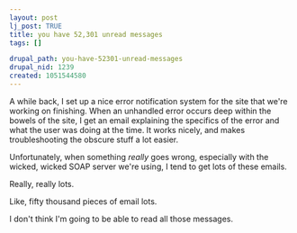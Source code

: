 ```yaml
--- 
layout: post
lj_post: TRUE
title: you have 52,301 unread messages
tags: []

drupal_path: you-have-52301-unread-messages
drupal_nid: 1239
created: 1051544580
---
```

A while back, I set up a nice error notification system for the site that we're working on finishing. When an unhandled error occurs deep within the bowels of the site, I get an email explaining the specifics of the error and what the user was doing at the time. It works nicely, and makes troubleshooting the obscure stuff a lot easier.

Unfortunately, when something <i>really</i> goes wrong, especially with the wicked, wicked SOAP server we're using, I tend to get lots of these emails.

Really, really lots.

Like, fifty thousand pieces of email lots.

I don't think I'm going to be able to read all those messages.
